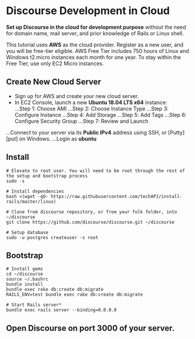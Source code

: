 # Discourse Development in Cloud  

**Set up Discourse in the cloud for development purpose** without the need for domain name, mail server, and prior knowledge of Rails or Linux shell.  

This tutorial uses **AWS** as the cloud provider. Register as a new user, and you will be free-tier eligible. AWS Free Tier includes 750 hours of Linux and Windows t2.micro instances each month for one year. To stay within the Free Tier, use only EC2 Micro instances.  

## Create New Cloud Server  
- Sign up for AWS and create your new cloud server.  
- In EC2 Console, launch a new **Ubuntu 18.04 LTS x64** instance:  
...Step 1: Choose AMI
...Step 2: Choose Instance Type
...Step 3: Configure Instance
...Step 4: Add Storage
...Step 5: Add Tags
...Step 6: Configure Security Group
...Step 7: Review and Launch
  
...Connect to your server via its **Public IPv4** address using SSH, or [Putty][put] on Windows.
...Login as **ubuntu**
  
## Install  

```
# Elevate to root user. You will need to be root through the rest of the setup and bootstrap process  
sudo -s  

# Install dependencies  
bash <(wget -qO- https://raw.githubusercontent.com/techAPJ/install-rails/master/linux)  

# Clone from discourse repository, or from your folk folder, into ~/discourse  
git clone https://github.com/discourse/discourse.git ~/discourse  

# Setup database  
sudo -u postgres createuser -s root  
```

## Bootstrap  

```
# Install gems  
cd ~/discourse  
source ~/.bashrc  
bundle install  
bundle exec rake db:create db:migrate  
RAILS_ENV=test bundle exec rake db:create db:migrate  

# Start Rails server*  
bundle exec rails server --binding=0.0.0.0  
```

## Open Discourse on port 3000 of your server.  
  
